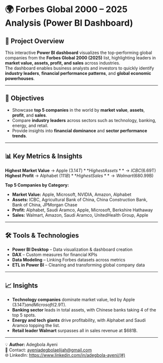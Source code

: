 # 🌍 Forbes Global 2000 – 2025 Analysis (Power BI Dashboard)

## 📌 Project Overview
This interactive **Power BI dashboard** visualizes the top-performing global companies from the **Forbes Global 2000 (2025)** list, highlighting leaders in **market value, assets, profit, and sales** across industries.  
The dashboard enables business analysts and investors to quickly identify **industry leaders**, **financial performance patterns**, and **global economic powerhouses**.

---

## 🎯 Objectives
- Showcase **top 5 companies** in the world by **market value**, **assets**, **profit**, and **sales**.
- Compare **industry leaders** across sectors such as technology, banking, energy, and retail.
- Provide insights into **financial dominance** and **sector performance trends**.

---

## 📊 Key Metrics & Insights
**Highest Market Value** → Apple ($3.14T)  
**Highest Assets** → ICBC ($6.69T)  
**Highest Profit** → Alphabet ($111B)  
**Highest Sales** → Walmart ($680.99B)  

**Top 5 Companies by Category:**
- **Market Value:** Apple, Microsoft, NVIDIA, Amazon, Alphabet  
- **Assets:** ICBC, Agricultural Bank of China, China Construction Bank, Bank of China, JPMorgan Chase  
- **Profit:** Alphabet, Saudi Aramco, Apple, Microsoft, Berkshire Hathaway  
- **Sales:** Walmart, Amazon, Saudi Aramco, UnitedHealth Group, Apple  

---

## 🛠 Tools & Technologies
- **Power BI Desktop** – Data visualization & dashboard creation
- **DAX** – Custom measures for financial KPIs
- **Data Modeling** – Linking Forbes datasets across metrics
- **ETL in Power BI** – Cleaning and transforming global company data

---

## 📈 Insights
- **Technology companies** dominate market value, led by Apple ($3.14T) and Microsoft ($2.9T).
- **Banking sector** leads in total assets, with Chinese banks taking 4 of the top 5 spots.
- **Energy and tech giants** drive profitability, with Alphabet and Saudi Aramco topping the list.
- **Retail leader Walmart** surpasses all in sales revenue at $681B.

---

💡 **Author:** Adegbola Ayeni  
📧 Contact: ayeniadegbolaelijah@gmail.com  
🌐 LinkedIn: https://www.linkedin.com/in/adegbola-ayeni/(#)
